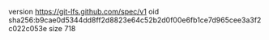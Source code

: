 version https://git-lfs.github.com/spec/v1
oid sha256:b9cae0d5344dd8ff2d8823e64c52b2d0f00e6fb1ce7d965cee3a3f2c022c053e
size 718
